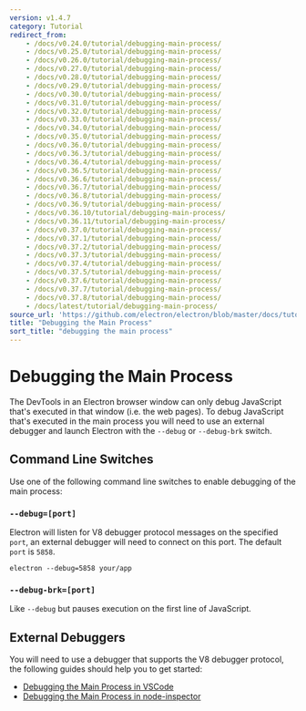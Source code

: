 ```yaml
---
version: v1.4.7
category: Tutorial
redirect_from:
    - /docs/v0.24.0/tutorial/debugging-main-process/
    - /docs/v0.25.0/tutorial/debugging-main-process/
    - /docs/v0.26.0/tutorial/debugging-main-process/
    - /docs/v0.27.0/tutorial/debugging-main-process/
    - /docs/v0.28.0/tutorial/debugging-main-process/
    - /docs/v0.29.0/tutorial/debugging-main-process/
    - /docs/v0.30.0/tutorial/debugging-main-process/
    - /docs/v0.31.0/tutorial/debugging-main-process/
    - /docs/v0.32.0/tutorial/debugging-main-process/
    - /docs/v0.33.0/tutorial/debugging-main-process/
    - /docs/v0.34.0/tutorial/debugging-main-process/
    - /docs/v0.35.0/tutorial/debugging-main-process/
    - /docs/v0.36.0/tutorial/debugging-main-process/
    - /docs/v0.36.3/tutorial/debugging-main-process/
    - /docs/v0.36.4/tutorial/debugging-main-process/
    - /docs/v0.36.5/tutorial/debugging-main-process/
    - /docs/v0.36.6/tutorial/debugging-main-process/
    - /docs/v0.36.7/tutorial/debugging-main-process/
    - /docs/v0.36.8/tutorial/debugging-main-process/
    - /docs/v0.36.9/tutorial/debugging-main-process/
    - /docs/v0.36.10/tutorial/debugging-main-process/
    - /docs/v0.36.11/tutorial/debugging-main-process/
    - /docs/v0.37.0/tutorial/debugging-main-process/
    - /docs/v0.37.1/tutorial/debugging-main-process/
    - /docs/v0.37.2/tutorial/debugging-main-process/
    - /docs/v0.37.3/tutorial/debugging-main-process/
    - /docs/v0.37.4/tutorial/debugging-main-process/
    - /docs/v0.37.5/tutorial/debugging-main-process/
    - /docs/v0.37.6/tutorial/debugging-main-process/
    - /docs/v0.37.7/tutorial/debugging-main-process/
    - /docs/v0.37.8/tutorial/debugging-main-process/
    - /docs/latest/tutorial/debugging-main-process/
source_url: 'https://github.com/electron/electron/blob/master/docs/tutorial/debugging-main-process.md'
title: "Debugging the Main Process"
sort_title: "debugging the main process"
---
```


# Debugging the Main Process

The DevTools in an Electron browser window can only debug JavaScript that's
executed in that window (i.e. the web pages). To debug JavaScript that's
executed in the main process you will need to use an external debugger and
launch Electron with the `--debug` or `--debug-brk` switch.

## Command Line Switches

Use one of the following command line switches to enable debugging of the main
process:

### `--debug=[port]`

Electron will listen for V8 debugger protocol messages on the specified `port`,
an external debugger will need to connect on this port. The default `port` is
`5858`.

```shell
electron --debug=5858 your/app
```

### `--debug-brk=[port]`

Like `--debug` but pauses execution on the first line of JavaScript.

## External Debuggers

You will need to use a debugger that supports the V8 debugger protocol,
the following guides should help you to get started:

- [Debugging the Main Process in VSCode](http://electron.atom.io/docs/tutorial/debugging-main-process-vscode)
- [Debugging the Main Process in node-inspector](http://electron.atom.io/docs/tutorial/debugging-main-process-node-inspector)
